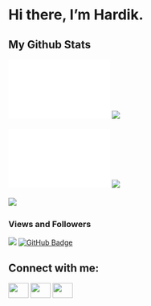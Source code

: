 # Hi there, I’m Hardik.

## My Github Stats
<div display="flex">
  <img width="40%" src="https://raw.githubusercontent.com/hardikroongta8/github-stats/master/generated/overview.svg#gh-dark-mode-only"/>
  <img width="55%" src="https://github-readme-streak-stats.herokuapp.com/?user=hardikroongta8&theme=black-ice&hide_border=true&stroke=0000&background=060A0CD0"/>
</div>
<br/>
<div display="flex">
  <img width="40%" src="https://raw.githubusercontent.com/hardikroongta8/github-stats/master/generated/languages.svg#gh-dark-mode-only"/>
  <img width="55%" src="https://github-readme-stats.vercel.app/api?username=hardikroongta8&show_icons=true&title_color=00e7ff&hide_border=true&icon_color=00e7ff&text_color=ffffff&bg_color=060A0CD0">
  </div>  
<br/>
<img src="https://github-readme-activity-graph.vercel.app/graph?username=hardikroongta8&area_color=99f5ff&bg_color=060A0CD0&color=00e7ff&line=00e7ff&point=00475f&area=true&hide_border=true" />

### Views and Followers
<img src="https://komarev.com/ghpvc/?username=hardikroongta8">
<a href="https://github.com/hardikroongta8?tab=followers">
  <img src="https://img.shields.io/github/followers/hardikroongta8?label=Followers&style=social" alt="GitHub Badge">
</a>

## Connect with me:
<p align="left">
  <a href="https://www.linkedin.com/in/hardikroongta8"><img align="center" src="https://raw.githubusercontent.com/rahuldkjain/github-profile-readme-generator/master/src/images/icons/Social/linked-in-alt.svg" height="30" width="40" /></a>
  <a href="https://www.instagram.com/hardikroongta8"><img align="center" src="https://raw.githubusercontent.com/rahuldkjain/github-profile-readme-generator/master/src/images/icons/Social/instagram.svg" height="30" width="40"/></a>
  <a href="https://x.com/hardikroongta8"><img align="center" src="https://raw.githubusercontent.com/rahuldkjain/github-profile-readme-generator/master/src/images/icons/Social/twitter.svg" height="30" width="40" /></a>
</p>
